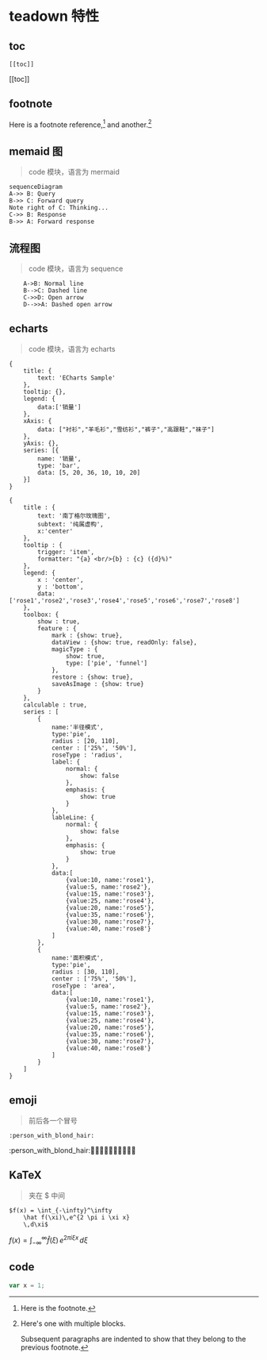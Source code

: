 # teadown 特性

## toc

```
[[toc]]
```

[[toc]]

## footnote

Here is a footnote reference,[^1] and another.[^longnote]

[^1]: Here is the footnote.

[^longnote]: Here's one with multiple blocks.

    Subsequent paragraphs are indented to show that they
belong to the previous footnote.


## memaid 图

> code 模块，语言为 mermaid


```mermaid
sequenceDiagram
A->> B: Query
B->> C: Forward query
Note right of C: Thinking...
C->> B: Response
B->> A: Forward response
```

## 流程图

> code 模块，语言为 sequence


```sequence
    A->B: Normal line
    B-->C: Dashed line
    C->>D: Open arrow
    D-->>A: Dashed open arrow
```
## echarts

> code 模块，语言为 echarts

```echarts
{
    title: {
        text: 'ECharts Sample'
    },
    tooltip: {},
    legend: {
        data:['销量']
    },
    xAxis: {
        data: ["衬衫","羊毛衫","雪纺衫","裤子","高跟鞋","袜子"]
    },
    yAxis: {},
    series: [{
        name: '销量',
        type: 'bar',
        data: [5, 20, 36, 10, 10, 20]
    }]
}
```

```echarts
{
    title : {
        text: '南丁格尔玫瑰图',
        subtext: '纯属虚构',
        x:'center'
    },
    tooltip : {
        trigger: 'item',
        formatter: "{a} <br/>{b} : {c} ({d}%)"
    },
    legend: {
        x : 'center',
        y : 'bottom',
        data:['rose1','rose2','rose3','rose4','rose5','rose6','rose7','rose8']
    },
    toolbox: {
        show : true,
        feature : {
            mark : {show: true},
            dataView : {show: true, readOnly: false},
            magicType : {
                show: true,
                type: ['pie', 'funnel']
            },
            restore : {show: true},
            saveAsImage : {show: true}
        }
    },
    calculable : true,
    series : [
        {
            name:'半径模式',
            type:'pie',
            radius : [20, 110],
            center : ['25%', '50%'],
            roseType : 'radius',
            label: {
                normal: {
                    show: false
                },
                emphasis: {
                    show: true
                }
            },
            lableLine: {
                normal: {
                    show: false
                },
                emphasis: {
                    show: true
                }
            },
            data:[
                {value:10, name:'rose1'},
                {value:5, name:'rose2'},
                {value:15, name:'rose3'},
                {value:25, name:'rose4'},
                {value:20, name:'rose5'},
                {value:35, name:'rose6'},
                {value:30, name:'rose7'},
                {value:40, name:'rose8'}
            ]
        },
        {
            name:'面积模式',
            type:'pie',
            radius : [30, 110],
            center : ['75%', '50%'],
            roseType : 'area',
            data:[
                {value:10, name:'rose1'},
                {value:5, name:'rose2'},
                {value:15, name:'rose3'},
                {value:25, name:'rose4'},
                {value:20, name:'rose5'},
                {value:35, name:'rose6'},
                {value:30, name:'rose7'},
                {value:40, name:'rose8'}
            ]
        }
    ]
}
```


## emoji

> 前后各一个冒号

```
:person_with_blond_hair:
```
:person_with_blond_hair::man_with_gua_pi_mao::man_with_turban::construction_worker::cop::angel::princess::smiley_cat::smile_cat::heart_eyes_cat:

## KaTeX

> 夹在 $ 中间

```
$f(x) = \int_{-\infty}^\infty
    \hat f(\xi)\,e^{2 \pi i \xi x}
    \,d\xi$
```

$f(x) = \int_{-\infty}^\infty
    \hat f(\xi)\,e^{2 \pi i \xi x}
    \,d\xi$



## code

```js
var x = 1;
```
